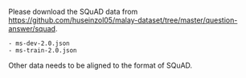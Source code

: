 Please download the SQuAD data from https://github.com/huseinzol05/malay-dataset/tree/master/question-answer/squad.

```
- ms-dev-2.0.json
- ms-train-2.0.json
```

Other data needs to be aligned to the format of SQuAD.
